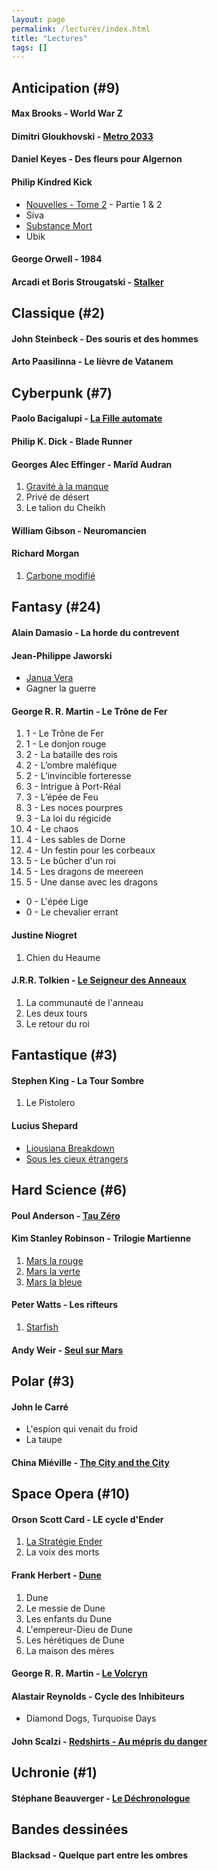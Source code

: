 ```yaml
---
layout: page
permalink: /lectures/index.html
title: "Lectures"
tags: []
---
```


## Anticipation (**\#9**)

#### Max Brooks - World War Z

#### Dimitri Gloukhovski - [Metro 2033](http://www.homeostasie.eu/lectures/Dmitri-glukhovski_metro-2033)

#### Daniel Keyes - Des fleurs pour Algernon

#### Philip Kindred Kick
* [Nouvelles - Tome 2](http://www.homeostasie.eu/lectures/Philip-Kindred-Dick_Nouvelles) - Partie 1 & 2
* Siva
* [Substance Mort](http://www.homeostasie.eu/lectures/Philip-Kindred-Dick_substance-mort)
* Ubik

#### George Orwell - 1984

#### Arcadi et Boris Strougatski - [Stalker](http://www.homeostasie.eu/lectures/Arcadi-Boris-Strougatski_stalker)

## Classique (**\#2**)

#### John Steinbeck - Des souris et des hommes

#### Arto Paasilinna - Le lièvre de Vatanem

## Cyberpunk (**\#7**)

#### Paolo Bacigalupi - [La Fille automate](http://www.homeostasie.eu/lectures/Paolo-Bacigalupi_La-fille-automate)

#### Philip K. Dick - Blade Runner

#### Georges Alec Effinger - Marîd Audran
1. [Gravité à la manque](http://www.homeostasie.eu/lectures/George-Alec-Effinger_Gravite-a-la-manque)
2. Privé de désert
3. Le talion du Cheikh

#### William Gibson - Neuromancien

#### Richard Morgan
1. [Carbone modifié](http://www.homeostasie.eu/lectures/Richard-Morgan_Carbone-Modife)

## Fantasy (**\#24**)

#### Alain Damasio - La horde du contrevent

#### Jean-Philippe Jaworski                     
* [Janua Vera](http://www.homeostasie.eu/lectures/Jean-philippe-jaworski_janua-vera)
* Gagner la guerre

#### George R. R. Martin - Le Trône de Fer
01. 1 - Le Trône de Fer
02. 1 - Le donjon rouge
03. 2 - La bataille des rois
04. 2 - L’ombre maléfique
05. 2 - L’invincible forteresse
06. 3 - Intrigue à Port-Réal
07. 3 - L’épée de Feu
08. 3 - Les noces pourpres
09. 3 - La loi du régicide
10. 4 - Le chaos
11. 4 - Les sables de Dorne
12. 4 - Un festin pour les corbeaux
13. 5 - Le bûcher d'un roi
14. 5 - Les dragons de meereen
15. 5 - Une danse avec les dragons

* 0 - L'épée Lige
* 0 - Le chevalier errant

#### Justine Niogret
1. Chien du Heaume

#### J.R.R. Tolkien - [Le Seigneur des Anneaux](http://www.homeostasie.eu/lectures/J.R.R.-Tolkien_Le-Seigneur-des-anneaux)
1. La communauté de l'anneau
2. Les deux tours
3. Le retour du roi

## Fantastique (**\#3**)

####  Stephen King - La Tour Sombre
1. Le Pistolero

#### Lucius Shepard
* [Liousiana Breakdown](http://www.homeostasie.eu/lectures/Lucius-Shepard_louisiana-breakdown)
* [Sous les cieux étrangers](http://www.homeostasie.eu/lectures/Lucius-Shepard_sous-les-cieux-etrangers)

## Hard Science (**\#6**)

#### Poul Anderson - [Tau Zéro](http://www.homeostasie.eu/lectures/Poul-Anderson_Tau-Zero)

#### Kim Stanley Robinson - Trilogie Martienne
1. [Mars la rouge](http://www.homeostasie.eu/lectures/Kim-Stanley-Robinson_mars-la-rouge)
2. [Mars la verte](http://www.homeostasie.eu/lectures/Kim-Stanley-Robinson_Mars-verte-bleue)
3. [Mars la bleue](http://www.homeostasie.eu/lectures/Kim-Stanley-Robinson_Mars-verte-bleue)

#### Peter Watts - Les rifteurs
1. [Starfish](http://www.homeostasie.eu/lectures/Peter-watts_Starfish)

#### Andy Weir - [Seul sur Mars](http://www.homeostasie.eu/lectures/Andy-Weir_Seul-sur-Mars)

## Polar (**\#3**)

#### John le Carré
* L'espion qui venait du froid
* La taupe

#### China Miéville - [The City and the City](http://www.homeostasie.eu/lectures/China-Mieville_The-City-and-the-City)

## Space Opera (**\#10**)

#### Orson Scott Card - LE cycle d'Ender
1. [La Stratégie Ender](http://www.homeostasie.eu/lectures/Orson-Scott-Card_la-strategie-ender)
2. La voix des morts

#### Frank Herbert - [Dune](http://www.homeostasie.eu/lectures/Franck-herbert_dune)
1. Dune 
2. Le messie de Dune
3. Les enfants du Dune
4. L'empereur-Dieu de Dune
5. Les hérétiques de Dune
6. La maison des mères

#### George R. R. Martin - [Le Volcryn](http://www.homeostasie.eu/lectures/George-R.-R.-Martin_volcryn) 

#### Alastair Reynolds - Cycle des Inhibiteurs
* Diamond Dogs, Turquoise Days

#### John Scalzi - [Redshirts - Au mépris du danger](http://www.homeostasie.eu/lectures/John-Scalzi_Redshirts)

## Uchronie (**\#1**)

#### Stéphane Beauverger - [Le Déchronologue](http://www.homeostasie.eu/lectures/Stephane-beauverger_dechronologue)

## Bandes dessinées

#### Blacksad - Quelque part entre les ombres


